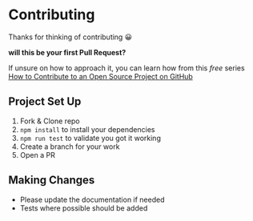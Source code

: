 # Contributing

Thanks for thinking of contributing 😀

**will this be your first Pull Request?**

If unsure on how to approach it, you can learn how from this _free_ series
[How to Contribute to an Open Source Project on GitHub](https://egghead.io/series/how-to-contribute-to-an-open-source-project-on-github)

## Project Set Up

1. Fork & Clone repo
2. `npm install` to install your dependencies
3. `npm run test` to validate you got it working
4. Create a branch for your work
5. Open a PR

## Making Changes

- Please update the documentation if needed
- Tests where possible should be added
